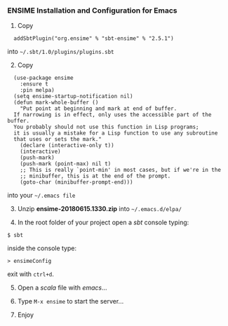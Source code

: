
### ENSIME Installation and Configuration for Emacs

1. Copy

```
  addSbtPlugin("org.ensime" % "sbt-ensime" % "2.5.1")
```

into `~/.sbt/1.0/plugins/plugins.sbt`

2. Copy

```
  (use-package ensime
    :ensure t
    :pin melpa)
  (setq ensime-startup-notification nil)
  (defun mark-whole-buffer ()
    "Put point at beginning and mark at end of buffer.
  If narrowing is in effect, only uses the accessible part of the buffer.
  You probably should not use this function in Lisp programs;
  it is usually a mistake for a Lisp function to use any subroutine
  that uses or sets the mark."
    (declare (interactive-only t))
    (interactive)
    (push-mark)
    (push-mark (point-max) nil t)
    ;; This is really `point-min' in most cases, but if we're in the
    ;; minibuffer, this is at the end of the prompt.
    (goto-char (minibuffer-prompt-end)))
```

into your `~/.emacs file`

3. Unzip **ensime-20180615.1330.zip** into `~/.emacs.d/elpa/`

4. In the root folder of your project open a *sbt* console typing:

  `$ sbt`

inside the console type:

  `> ensimeConfig`

exit with `ctrl+d`.

5. Open a *scala* file with *emacs*...

6. Type `M-x ensime` to start the server...

7. Enjoy


